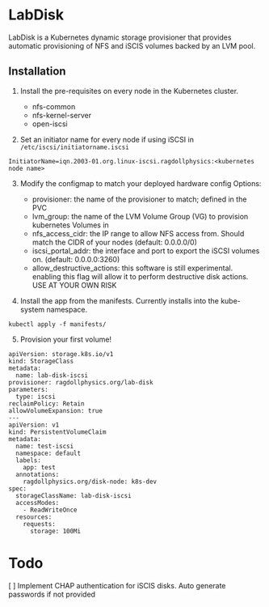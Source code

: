 # LabDisk

LabDisk is a Kubernetes dynamic storage provisioner that provides automatic provisioning of NFS and iSCIS volumes backed by an LVM pool.

## Installation

1. Install the pre-requisites on every node in the Kubernetes cluster.
    - nfs-common
    - nfs-kernel-server
    - open-iscsi

2. Set an initiator name for every node if using iSCSI in `/etc/iscsi/initiatorname.iscsi`
```
InitiatorName=iqn.2003-01.org.linux-iscsi.ragdollphysics:<kubernetes node name>
```

3. Modify the configmap to match your deployed hardware config
Options:
    - provisioner: the name of the provisioner to match; defined in the PVC
    - lvm_group: the name of the LVM Volume Group (VG) to provision kubernetes Volumes in
    - nfs_access_cidr: the IP range to allow NFS access from. Should match the CIDR of your nodes (default: 0.0.0.0/0)
    - iscsi_portal_addr: the interface and port to export the iSCSI volumes on. (default: 0.0.0.0:3260)
    - allow_destructive_actions: this software is still experimental. enabling this flag will allow it to perform destructive disk actions. USE AT YOUR OWN RISK

4. Install the app from the manifests. Currently installs into the kube-system namespace.

```
kubectl apply -f manifests/
```

5. Provision your first volume!
```
apiVersion: storage.k8s.io/v1
kind: StorageClass
metadata:
  name: lab-disk-iscsi
provisioner: ragdollphysics.org/lab-disk
parameters:
  type: iscsi
reclaimPolicy: Retain
allowVolumeExpansion: true
---
apiVersion: v1
kind: PersistentVolumeClaim
metadata:
  name: test-iscsi
  namespace: default
  labels:
    app: test
  annotations:
    ragdollphysics.org/disk-node: k8s-dev
spec:
  storageClassName: lab-disk-iscsi
  accessModes:
    - ReadWriteOnce
  resources:
    requests:
      storage: 100Mi
```

# Todo
[ ] Implement CHAP authentication for iSCIS disks. Auto generate passwords if not provided
